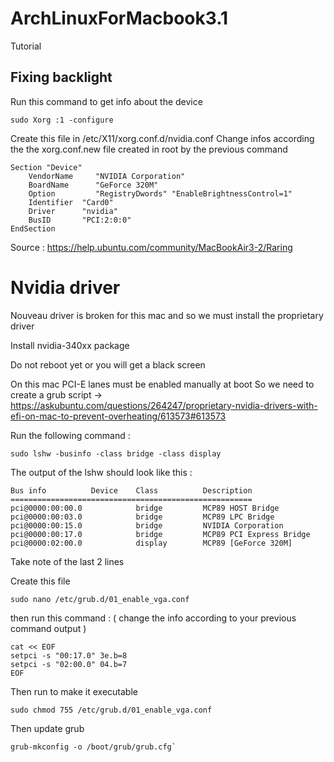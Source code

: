 # ArchLinuxForMacbook3.1
Tutorial


## Fixing backlight

Run this command to get info about the device

```
sudo Xorg :1 -configure
```

Create this file in /etc/X11/xorg.conf.d/nvidia.conf 
Change infos according the the xorg.conf.new file created in
root by the previous command

```
Section "Device"
    VendorName     "NVIDIA Corporation"
    BoardName      "GeForce 320M"
    Option         "RegistryDwords" "EnableBrightnessControl=1"
    Identifier  "Card0"
    Driver      "nvidia"
    BusID       "PCI:2:0:0"
EndSection
```

Source : https://help.ubuntu.com/community/MacBookAir3-2/Raring

# Nvidia driver

Nouveau driver is broken for this mac and so we must install the proprietary driver

Install nvidia-340xx package

Do not reboot yet or you will get a black screen 

On this mac PCI-E lanes must be enabled manually at boot
So we need to create a grub script -> https://askubuntu.com/questions/264247/proprietary-nvidia-drivers-with-efi-on-mac-to-prevent-overheating/613573#613573

Run the following command :

```
sudo lshw -businfo -class bridge -class display
```

The output of the lshw should look like this :

```
Bus info          Device    Class          Description
======================================================
pci@0000:00:00.0            bridge         MCP89 HOST Bridge
pci@0000:00:03.0            bridge         MCP89 LPC Bridge
pci@0000:00:15.0            bridge         NVIDIA Corporation
pci@0000:00:17.0            bridge         MCP89 PCI Express Bridge
pci@0000:02:00.0            display        MCP89 [GeForce 320M]

```

Take note of the last 2 lines


Create this file 

```
sudo nano /etc/grub.d/01_enable_vga.conf
```

then run this command : ( change the info according to your previous command output )

```
cat << EOF
setpci -s "00:17.0" 3e.b=8
setpci -s "02:00.0" 04.b=7
EOF
```

Then run to make it executable

```
sudo chmod 755 /etc/grub.d/01_enable_vga.conf
```

Then update grub

```
grub-mkconfig -o /boot/grub/grub.cfg`
```
